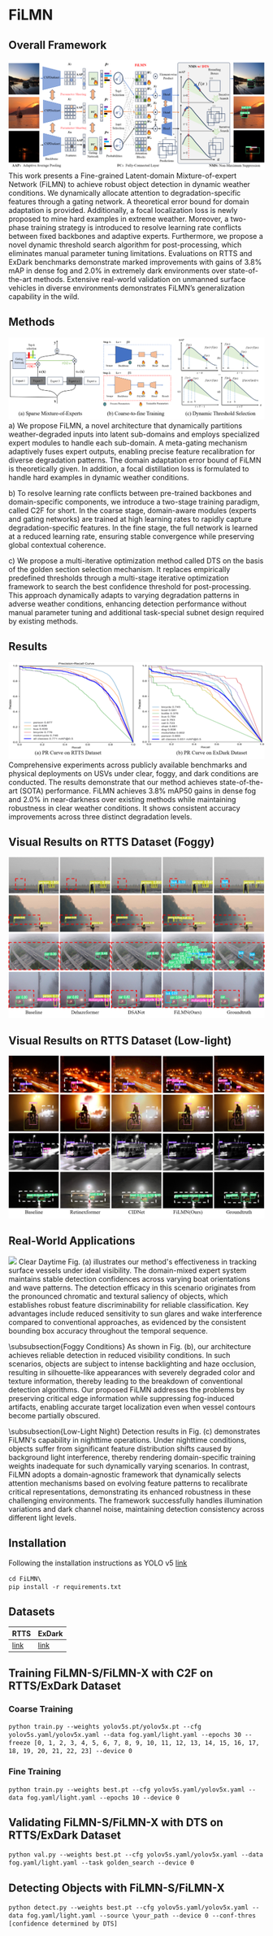 # FiLMN
## Overall Framework
![](https://raw.githubusercontent.com/Newj596/FiLMN/main/imgs/framework3.png)
This work presents a Fine-grained Latent-domain Mixture-of-expert Network (FiLMN) to achieve robust object detection in dynamic weather conditions.  We dynamically allocate attention to degradation-specific features through a gating network. A theoretical error bound for domain adaptation is provided. Additionally, a focal localization loss is newly proposed to mine hard examples in extreme weather. Moreover, a two-phase training strategy is introduced to resolve learning rate conflicts between fixed backbones and adaptive experts. Furthermore, we propose a novel dynamic threshold search algorithm for post-processing, which eliminates manual parameter tuning limitations. Evaluations on RTTS and ExDark benchmarks demonstrate marked improvements with gains of 3.8% mAP in dense fog and 2.0% in extremely dark environments over state-of-the-art methods. Extensive real-world validation on unmanned surface vehicles in diverse environments demonstrates FiLMN’s generalization capability in the wild.
## Methods
![](https://raw.githubusercontent.com/Newj596/FiLMN/main/imgs/methods.png)
a) We propose FiLMN, a novel architecture that dynamically partitions weather-degraded inputs into latent sub-domains and employs specialized expert modules to handle each sub-domain. A meta-gating mechanism adaptively fuses expert outputs, enabling precise feature recalibration for diverse degradation patterns. The domain adaptation error bound of FiLMN is theoretically given. In addition, a focal distillation loss is formulated to handle hard examples in dynamic weather conditions.

b) To resolve learning rate conflicts between pre-trained backbones and domain-specific components, we introduce a two-stage training paradigm, called C2F for short. In the coarse stage, domain-aware modules (experts and gating networks) are trained at high learning rates to rapidly capture degradation-specific features. In the fine stage, the full network is learned at a reduced learning rate, ensuring stable convergence while preserving global contextual coherence. 

c) We propose a multi-iterative optimization method called DTS on the basis of the golden section selection mechanism. It replaces empirically predefined thresholds through a multi-stage iterative optimization framework to search the best confidence threshold for post-processing. This approach dynamically adapts to varying degradation patterns in adverse weather conditions, enhancing detection performance without manual parameter tuning and additional task-special subnet design required by existing methods.
## Results
![](https://raw.githubusercontent.com/Newj596/FiLMN/main/imgs/prs.png)
Comprehensive experiments across publicly available benchmarks and physical deployments on USVs under clear, foggy, and dark conditions are conducted. The results demonstrate that our method achieves state-of-the-art (SOTA) performance. FiLMN achieves 3.8\% mAP50 gains in dense fog and 2.0\% in near-darkness over existing methods while maintaining robustness in clear weather conditions. It shows consistent accuracy improvements across three distinct degradation levels. 

## Visual Results on RTTS Dataset (Foggy)
![](https://raw.githubusercontent.com/Newj596/FiLMN/main/imgs/fog_result.png)
## Visual Results on RTTS Dataset (Low-light)
![](https://raw.githubusercontent.com/Newj596/FiLMN/main/imgs/dark_result.png)

## Real-World Applications
![](https://raw.githubusercontent.com/Newj596/FiLMN/main/imgs/usv_res.png)
Clear Daytime
Fig. (a) illustrates our method's effectiveness in tracking surface vessels under ideal visibility. The domain-mixed expert system maintains stable detection confidences across varying boat orientations and wave patterns. The detection efficacy in this scenario originates from the pronounced chromatic and textural saliency of objects, which establishes robust feature discriminability for reliable classification. Key advantages include reduced sensitivity to sun glares and wake interference compared to conventional approaches, as evidenced by the consistent bounding box accuracy throughout the temporal sequence.

\subsubsection{Foggy Conditions}
As shown in Fig. (b), our architecture achieves reliable detection in reduced visibility conditions. In such scenarios, objects are subject to intense backlighting and haze occlusion, resulting in silhouette-like appearances with severely degraded color and texture information, thereby leading to the breakdown of conventional detection algorithms.  Our proposed FiLMN addresses the problems by preserving critical edge information while suppressing fog-induced artifacts, enabling accurate target localization even when vessel contours become partially obscured.  

\subsubsection{Low-Light Night} Detection results in
Fig. (c) demonstrates FiLMN's capability in nighttime operations. Under nighttime conditions, objects suffer from significant feature distribution shifts caused by background light interference, thereby rendering domain-specific training weights inadequate for such dynamically varying scenarios. In contrast, FiLMN adopts a domain-agnostic framework that dynamically selects attention mechanisms based on evolving feature patterns to recalibrate critical representations, demonstrating its enhanced robustness in these challenging environments. The framework successfully handles illumination variations and dark channel noise, maintaining detection consistency across different light levels. 

##  Installation
Following the installation instructions as YOLO v5 [link](https://github.com/ultralytics/yolov5) 
```
cd FiLMN\
pip install -r requirements.txt
```
##  Datasets

| RTTS      | ExDark      |
|------------|------------|
| [link](https://pan.baidu.com/s/1IYkX2B31rSkji55-12TZVg?pwd=yba2) | [link](https://pan.baidu.com/s/1alIMr8ReBvQStX8Mk3VCsg?pwd=7wit) |

##  Training FiLMN-S/FiLMN-X with C2F on RTTS/ExDark Dataset
### Coarse Training
```
python train.py --weights yolov5s.pt/yolov5x.pt --cfg yolov5s.yaml/yolov5x.yaml --data fog.yaml/light.yaml --epochs 30 --freeze [0, 1, 2, 3, 4, 5, 6, 7, 8, 9, 10, 11, 12, 13, 14, 15, 16, 17, 18, 19, 20, 21, 22, 23] --device 0
```
### Fine Training
```
python train.py --weights best.pt --cfg yolov5s.yaml/yolov5x.yaml --data fog.yaml/light.yaml --epochs 10 --device 0
```

##  Validating FiLMN-S/FiLMN-X with DTS on RTTS/ExDark Dataset
```
python val.py --weights best.pt --cfg yolov5s.yaml/yolov5x.yaml --data fog.yaml/light.yaml --task golden_search --device 0
```


##  Detecting Objects with FiLMN-S/FiLMN-X
```
python detect.py --weights best.pt --cfg yolov5s.yaml/yolov5x.yaml --data fog.yaml/light.yaml --source \your_path --device 0 --conf-thres [confidence determined by DTS]
```
